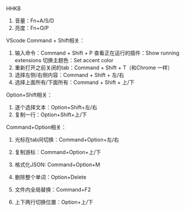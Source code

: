 <!--
 * @Descripttion: 
 * @Author: yangxia
 * @Date: 2021-12-07 15:21:26
-->
HHKB
1. 音量：Fn+A/S/D
2. 亮度：Fn+O/P

VScode
Command + Shift相关：
1. 输入命令：Command + Shift + P
            查看正在运行的插件：Show running extensions 
     切换主题色：Set accent color
2. 重新打开之前关闭的tab：Command + Shift + T（和Chrome 一样）
3. 选择左侧/右侧内容：Command + Shift + 左/右
4. 选择上面所有/下面所有：Command + Shift + 上/下

Option+Shift相关：
1. 逐个选择文本：Option+Shift+左/右
2. 复制一行：Option+Shift+上/下

Command+Option相关：
1. 光标在tab间切换：Command+Option+左/右
2. 复制游标：Command+Option+上/下
3. 格式化JSON: Command+Option+M


1. 删除整个单词：Option+Delete
2. 文件内全局替换：Command+F2
3. 上下两行切换位置：Option+上/下